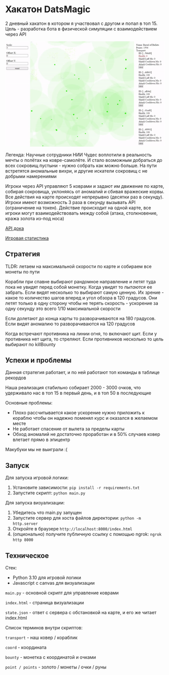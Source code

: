# Хакатон DatsMagic

2 дневный хакатон в котором я участвовал с другом и попал в топ 15. Цель - разработка бота в физической симуляции с взаимодействием через API

![игровая карта](assets/игровая%20карта.gif)

Легенда: Научные сотрудники НИИ Чудес воплотили в реальность мечты о полётах на ковре-самолёте. И стало возможным добраться до всех сокровищ пустыни - нужно собрать как можно больше. На пути встретятся аномальные вихри, и другие искатели сокровищ с не добрыми намерениями

Игроки через API управляют 5 коврами и задают им движение по карте, собирая сокровища, уклоняясь от аномалий и сбивая вражеские корвы. Все действия на карте происходят непрерывно (десятки раз в секунду). Игроки имеют возможность 3 раза в секунду вызывать API (ограничение на токен). Действие происходит на одной карте, все игроки могут взаимодействовать между собой (атака, столкновение, кража золота из-под носа)

[API дока](https://gamethon.datsteam.dev/datsmagic/documentation/#section/Opisanie-konstant-v-API)

[Игровая статистика](https://datsteam.dev/datsmagic/magicstats)

## Стратегия

TLDR: летаем на максимальной скорости по карте и собираем все монеты по пути

Корабли при спавне выбирают рандомное направление и летят туда пока не увидят перед собой монетку. Когда увидят то _пытаются_ ее забрать. Если видят несколько то выбирают самую ценную. Их зрение - какое то количество шагов вперед и угол обзора в 120 градусов. Они летят только в одну сторону чтобы не терять скорость - ускорение за одну секунду это всего 1/10 максимальной скорости

Если долетают до конца карты то разворачиваются на 180 градусов. Если видят аномалию то разворачиваются на 120 градусов

Когда встречают противника на линии огня, то включают щит. Если у противника нет щита, то стреляют. Если противников несколько то цель выбирают по killBounty

## Успехи и проблемы

Данная стратегия работает, и по ней работают топ команды в таблице рекордов

Наша реализация стабильно собирает 2000 - 3000 очков, что удерживало нас в топ 15 в первый день, и в топ 50 в последующие

Основные проблемы:

- Плохо рассчитывается какое ускорение нужно приложить к кораблю чтобы он надежно поменял курс и оказался в желаемом месте
- Не работает спасение от вылета за пределы карты
- Обход аномалий не достаточно проработан и в 50% случаев ковер влетает прямо в эпицентр

Макубуки мы не выиграли :(

## Запуск

Для запуска игровой логики:

1. Установите зависимости: `pip install -r requirements.txt`
2. Запустите скрипт: `python main.py`

Для запуска визуализации:

1. Убедитесь что main.py запущен
2. Запустите сервер для хоста файлов директории: `python -m http.server`
3. Откройте в браузере `http://localhost:8000/index.html`
4. (опционально) получите публичную ссылку с помощью ngrok: `ngrok http 8000`

## Техническое

Стек:

- Python 3.10 для игровой логики
- Javascript с canvas для визуализации

`main.py` - основной скрипт для управление коврами

`index.html` - страница визуализации

`state.json` - ответ с сервера с обстановкой на карте, и его же читает index.html

Список терминов внутри скриптов:

`transport` - наш ковер / кораблик

`coord` - координата

`bounty` - монетка с координатой и очками

`point / points` - золото / монеты / очки / руны
